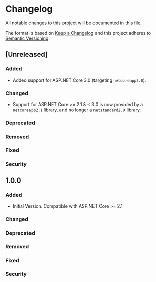 # Changelog
All notable changes to this project will be documented in this file.

The format is based on [Keep a Changelog](http://keepachangelog.com/en/1.0.0/)
and this project adheres to [Semantic Versioning](http://semver.org/spec/v2.0.0.html).

## [Unreleased]

### Added

- Added support for ASP.NET Core 3.0 (targeting `netcoreapp3.0`).

### Changed

- Support for ASP.NET Core >= 2.1 & < 3.0 is now provided by a `netcoreapp2.1` library, and no longer a `netstandard2.0` library.

### Deprecated

### Removed

### Fixed

### Security

## 1.0.0

### Added

- Initial Version. Compatible with ASP.NET Core >= 2.1

### Changed

### Deprecated

### Removed

### Fixed

### Security
